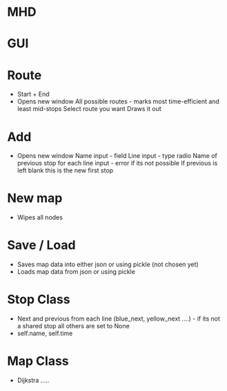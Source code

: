 # MHD 
# GUI
# Route
- Start + End
- Opens new window
All possible routes - marks most time-efficient and least mid-stops
Select route you want
Draws it out
# Add
- Opens new window
Name input - field
Line input - type radio
Name of previous stop for each line input - error if its not possible
If previous is left blank this is the new first stop
# New map
- Wipes all nodes
# Save / Load
- Saves map data into either json or using pickle (not chosen yet)
- Loads map data from json or using pickle
# Stop Class
- Next and previous from each line (blue_next, yellow_next ....) - if its not a shared stop all others are set to None
- self.name, self.time
# Map Class
- Dijkstra .....
 


